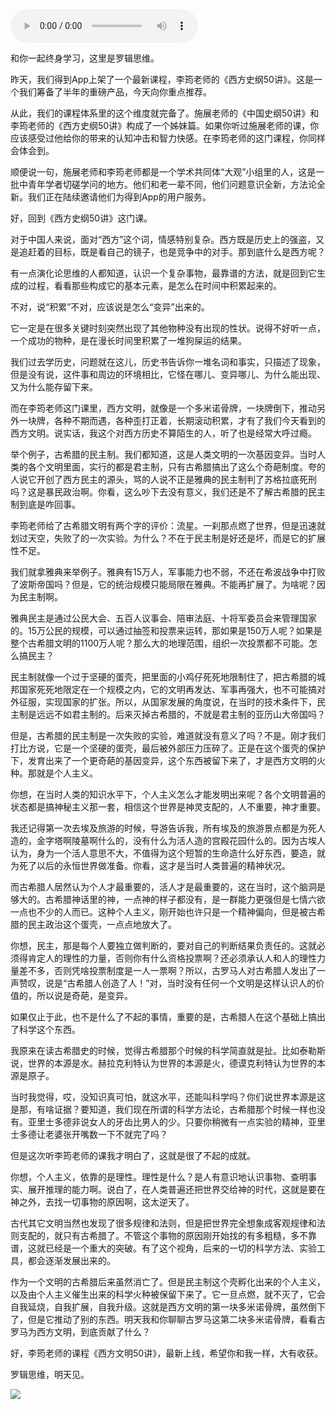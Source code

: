 <audio src="http://igetoss.cdn.igetget.com/mp3/201808/12/201808121102518701383825.mp3" controls="controls">您的浏览器不支持 audio 标签。</audio><p>和你一起终身学习，这里是罗辑思维。</p><p>昨天，我们得到App上架了一个最新课程，李筠老师的《西方史纲50讲》。这是一个我们筹备了半年的重磅产品，今天向你重点推荐。</p><p>从此，我们的课程体系里的这个维度就完备了。施展老师的《中国史纲50讲》和李筠老师的《西方史纲50讲》构成了一个姊妹篇。如果你听过施展老师的课，你应该感受过他给你的带来的认知冲击和智力快感。在李筠老师的这门课程，你同样会体会到。</p><p>顺便说一句，施展老师和李筠老师都是一个学术共同体“大观”小组里的人，这是一批中青年学者切磋学问的地方。他们和老一辈不同，他们问题意识全新，方法论全新。我们正在陆续邀请他们为得到App的用户服务。</p><p>好，回到《西方史纲50讲》这门课。</p><p>对于中国人来说，面对“西方”这个词，情感特别复杂。西方既是历史上的强盗，又是追赶着的目标，既是看自己的镜子，也是竞争中的对手。那到底什么是西方呢？</p><p>有一点演化论思维的人都知道，认识一个复杂事物，最靠谱的方法，就是回到它生成的过程，看看那些构成它的基本元素，是怎么在时间中积累起来的。</p><p>不对，说“积累”不对，应该说是怎么“变异”出来的。</p><p>它一定是在很多关键时刻突然出现了其他物种没有出现的性状。说得不好听一点，一个成功的物种，是在漫长时间里积累了一堆狗屎运的结果。</p><p>我们过去学历史，问题就在这儿，历史书告诉你一堆名词和事实，只描述了现象，但是没有说，这件事和周边的环境相比，它怪在哪儿、变异哪儿、为什么能出现、又为什么能存留下来。</p><p>而在李筠老师这门课里，西方文明，就像是一个多米诺骨牌，一块牌倒下，推动另外一块牌，各种不期而遇，各种歪打正着，长期滚动积累，才有了我们今天看到的西方文明。说实话，我这个对西方历史不算陌生的人，听了也是经常大呼过瘾。</p><p>举个例子，古希腊的民主制。我们都知道，这是人类文明的一次基因变异。当时人类的各个文明里面，实行的都是君主制，只有古希腊搞出了这么个奇葩制度。夸的人说它开创了西方民主的源头，骂的人说不正是雅典的民主制判了苏格拉底死刑吗？这是暴民政治啊。你看，这么吵下去没有意义，我们还是不了解古希腊的民主制到底是咋回事。</p><p>李筠老师给了古希腊文明有两个字的评价：流星。一刹那点燃了世界，但是迅速就划过天空，失败了的一次实验。为什么？不在于民主制是好还是坏，而是它的扩展性不足。</p><p>我们就拿雅典来举例子。雅典有15万人，军事能力也不弱，不还在希波战争中打败了波斯帝国吗？但是，它的统治规模只能局限在雅典。不能再扩展了。为啥呢？因为民主制啊。</p><p>雅典民主是通过公民大会、五百人议事会、陪审法庭、十将军委员会来管理国家的。15万公民的规模，可以通过抽签和投票来运转，那如果是150万人呢？如果是整个古希腊文明的1100万人呢？那么大的地理范围，组织一次投票都不可能。怎么搞民主？</p><p>民主制就像一个过于坚硬的蛋壳，把里面的小鸡仔死死地限制住了，把古希腊的城邦国家死死地限定在一个规模之内，它的文明再发达、军事再强大，也不可能搞对外征服，实现国家的扩张。所以，从国家发展的角度说，在当时的技术条件下，民主制是远远不如君主制的。后来灭掉古希腊的，不就是君主制的亚历山大帝国吗？</p><p>但是，古希腊的民主制是一次失败的实验，难道就没有意义了吗？不是。刚才我们打比方说，它是一个坚硬的蛋壳，最后被外部压力压碎了。正是在这个蛋壳的保护下，发育出来了一个更奇葩的基因变异，这个东西被留下来了，才是西方文明的火种。那就是个人主义。</p><p>你想，在当时人类的知识水平下，个人主义怎么才能发明出来呢？各个文明普遍的状态都是搞神秘主义那一套，相信这个世界是神灵支配的，人不重要，神才重要。</p><p>我还记得第一次去埃及旅游的时候，导游告诉我，所有埃及的旅游景点都是为死人造的，金字塔啊陵墓啊什么的，没有什么为活人造的宫殿花园什么的。因为古埃人认为，身为一个活人意思不大，不值得为这个短暂的生命造什么好东西，要造，就为死了以后的永恒世界做准备。你看，这才是当时人类普遍的精神状况。</p><p>而古希腊人居然认为个人才最重要的，活人才是最重要的，这在当时，这个脑洞是够大的。古希腊神话里的神，一点神的样子都没有，是一群能力更强但是七情六欲一点也不少的人而已。这种个人主义，刚开始也许只是一个精神偏向，但是被古希腊的民主政治这个蛋壳，一点点地放大了。</p><p>你想，民主，那是每个人要独立做判断的，要对自己的判断结果负责任的。这就必须得肯定人的理性的力量，否则你有什么资格投票啊？还必须承认人和人的理性力量差不多，否则凭啥投票制度是一人一票啊？所以，古罗马人对古希腊人发出了一声赞叹，说是“古希腊人创造了人！”对，当时没有任何一个文明是这样认识人的价值的，所以说是奇葩，是变异。</p><p>如果仅止于此，也不是什么了不起的事情，重要的是，古希腊人在这个基础上搞出了科学这个东西。</p><p>我原来在读古希腊史的时候，觉得古希腊那个时候的科学简直就是扯。比如泰勒斯说，世界的本源是水。赫拉克利特认为世界的本源是火，德谟克利特认为世界的本源是原子。</p><p>当时我觉得，哎，没知识真可怕，就这水平，还能叫科学吗？你们说世界本源是这是那，有啥证据？要知道，我们现在所谓的科学方法论，古希腊那个时候一样也没有。亚里士多德非说女人的牙齿比男人的少。只要你稍微有一点实验的精神，亚里士多德让老婆张开嘴数一下不就完了吗？</p><p>但是这次听李筠老师的课我才明白了，这就是很了不起的成就。</p><p>你想，个人主义，依靠的是理性。理性是什么？是人有意识地认识事物、查明事实、展开推理的能力啊。说白了，在人类普遍还把世界交给神的时代，这就是要在神之外，去找一切事物的原因啊，这太逆天了。</p><p>古代其它文明当然也发现了很多规律和法则，但是把世界完全想象成客观规律和法则支配的，就只有古希腊了。不管这个事物的原因刚开始找的有多粗糙，多不靠谱，这就已经是一个重大的突破。有了这个视角，后来的一切的科学方法、实验工具，都会逐渐发展出来的。</p><p>作为一个文明的古希腊后来虽然消亡了。但是民主制这个壳孵化出来的个人主义，以及由个人主义催生出来的科学火种被保留下来了。它一旦点燃，就不灭了，它会自我延烧，自我扩展，自我升级。这就是西方文明的第一块多米诺骨牌，虽然倒下了，但是它推动了别的东西。明天我和你聊聊古罗马这第二块多米诺骨牌，看看古罗马为西方文明，到底贡献了什么？</p><p>好，李筠老师的课程《西方文明50讲》，最新上线，希望你和我一样，大有收获。</p><p>罗辑思维，明天见。</p><img src="https://piccdn.igetget.com/img/201808/12/201808121946006714486061.jpg" />